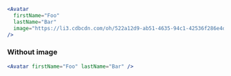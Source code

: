 ```jsx
<Avatar
  firstName="Foo"
  lastName="Bar"
  image="https://li3.cdbcdn.com/oh/522a12d9-ab51-4635-94c1-42536f286e4d.jpg?w=100&mode=max"
/>
```

### Without image

```jsx
<Avatar firstName="Foo" lastName="Bar" />
```
